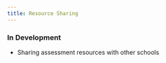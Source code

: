 ```yaml
---
title: Resource Sharing
---
```


### In Development

* Sharing assessment resources with other schools

